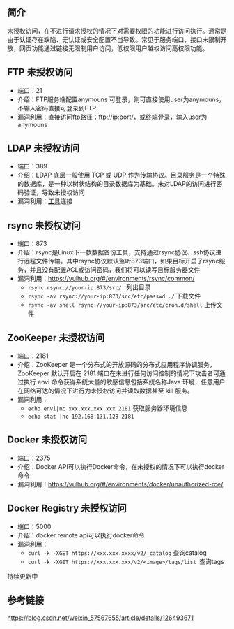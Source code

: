 ## 简介

未授权访问，在不进行请求授权的情况下对需要权限的功能进行访问执行。通常是由于认证存在缺陷、无认证或安全配置不当导致。常见于服务端口，接口未限制开放，网页功能通过链接无限制用户访问，低权限用户越权访问高权限功能。

## FTP 未授权访问

- 端口：21
- 介绍：FTP服务端配置anymouns 可登录，则可直接使用user为anymouns，不输入密码直接可登录到FTP
- 漏洞利用：直接访问ftp路径：ftp://ip:port/，或终端登录，输入user为anymouns

##  LDAP 未授权访问

- 端口：389
- 介绍：LDAP 底层一般使用 TCP 或 UDP 作为传输协议。目录服务是一个特殊的数据库，是一种以树状结构的目录数据库为基础。未对LDAP的访问进行密码验证，导致未授权访问
- 漏洞利用：[工具](https://ldapbrowserwindows.com/)连接

## rsync 未授权访问

- 端口：873
- 介绍：rsync是Linux下一款数据备份工具，支持通过rsync协议、ssh协议进行远程文件传输。其中rsync协议默认监听873端口，如果目标开启了rsync服务，并且没有配置ACL或访问密码，我们将可以读写目标服务器文件
- 漏洞利用：https://vulhub.org/#/environments/rsync/common/
  - `rsync rsync://your-ip:873/src/ ` 列出目录
  - `rsync -av rsync://your-ip:873/src/etc/passwd ./`  下载文件
  - `rsync -av shell rsync://your-ip:873/src/etc/cron.d/shell` 上传文件

##  ZooKeeper 未授权访问

- 端口：2181
- 介绍：ZooKeeper 是一个分布式的开放源码的分布式应用程序协调服务，ZooKeeper 默认开启在 2181 端口在未进行任何访问控制的情况下攻击者可通过执行 envi 命令获得系统大量的敏感信息包括系统名称Java 环境，任意用户在网络可达的情况下进行为未授权访问并读取数据甚至 kill 服务。
- 漏洞利用：
  - `echo envi|nc xxx.xxx.xxx.xxx 2181` 获取服务器环境信息
  - `echo stat |nc 192.168.131.128 2181`

## Docker 未授权访问

- 端口：2375
- 介绍：Docker API可以执行Docker命令，在未授权的情况下可以执行docker命令
- 漏洞利用：https://vulhub.org/#/environments/docker/unauthorized-rce/

## Docker Registry 未授权访问

- 端口：5000
- 介绍：docker remote api可以执行docker命令
- 漏洞利用：
  - `curl -k -XGET https://xxx.xxx.xxxx/v2/_catalog` 查询catalog
  - `curl -k -XGET https://xxx.xxx.xxx/v2/<image>/tags/list `查询tags



持续更新中



## 参考链接

https://blog.csdn.net/weixin_57567655/article/details/126493671